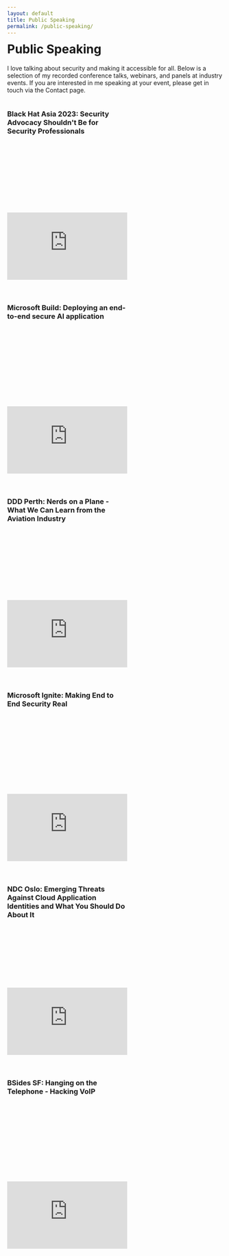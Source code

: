 ```yaml
---
layout: default
title: Public Speaking
permalink: /public-speaking/
---
```


<div>
  <h1 style="margin-top:0;">Public Speaking</h1>
  <p>I love talking about security and making it accessible for all. Below is a selection of my recorded conference talks, webinars, and panels at industry events. If you are interested in me speaking at your event, please get in touch via the Contact page.</p>

  <div style="display: flex; flex-wrap: wrap; gap: 32px; justify-content: flex-start;">
    <div style="flex: 1 1 30%; min-width: 280px; max-width: 32%; box-sizing: border-box; min-height: 420px; display: flex; flex-direction: column; justify-content: space-between;">
      <div><h3>Black Hat Asia 2023: Security Advocacy Shouldn't Be for Security Professionals</h3></div>
      <div style="position:relative;padding-bottom:56.25%;height:0;overflow:hidden;max-width:100%;">
        <iframe src="https://www.youtube.com/embed/7ZA2Vl_VlhE" frameborder="0" allowfullscreen style="position:absolute;top:0;left:0;width:100%;height:100%;"></iframe>
      </div>
    </div>
    <div style="flex: 1 1 30%; min-width: 280px; max-width: 32%; box-sizing: border-box; min-height: 420px; display: flex; flex-direction: column; justify-content: space-between;">
      <div><h3>Microsoft Build: Deploying an end-to-end secure AI application</h3></div>
      <div style="position:relative;padding-bottom:56.25%;height:0;overflow:hidden;max-width:100%;">
        <iframe src="https://www.youtube.com/embed/-4Pu0ELX3sk" frameborder="0" allowfullscreen style="position:absolute;top:0;left:0;width:100%;height:100%;"></iframe>
      </div>
    </div>
    <div style="flex: 1 1 30%; min-width: 280px; max-width: 32%; box-sizing: border-box; min-height: 420px; display: flex; flex-direction: column; justify-content: space-between;">
      <div><h3>DDD Perth: Nerds on a Plane - What We Can Learn from the Aviation Industry</h3></div>
      <div style="position:relative;padding-bottom:56.25%;height:0;overflow:hidden;max-width:100%;">
        <iframe src="https://www.youtube.com/embed/VqiCrFhP-KY" frameborder="0" allowfullscreen style="position:absolute;top:0;left:0;width:100%;height:100%;"></iframe>
      </div>
    </div>
    <div style="flex: 1 1 30%; min-width: 280px; max-width: 32%; box-sizing: border-box; min-height: 420px; display: flex; flex-direction: column; justify-content: space-between;">
      <div><h3>Microsoft Ignite: Making End to End Security Real</h3></div>
      <div style="position:relative;padding-bottom:56.25%;height:0;overflow:hidden;max-width:100%;">
        <iframe src="https://www.youtube.com/embed/dC4U3UVZsp8" frameborder="0" allowfullscreen style="position:absolute;top:0;left:0;width:100%;height:100%;"></iframe>
      </div>
    </div>
    <div style="flex: 1 1 30%; min-width: 280px; max-width: 32%; box-sizing: border-box; min-height: 420px; display: flex; flex-direction: column; justify-content: space-between;">
      <div><h3>NDC Oslo: Emerging Threats Against Cloud Application Identities and What You Should Do About It</h3></div>
      <div style="position:relative;padding-bottom:56.25%;height:0;overflow:hidden;max-width:100%;">
        <iframe src="https://www.youtube.com/embed/Dr2Sx3fQ-8Y" frameborder="0" allowfullscreen style="position:absolute;top:0;left:0;width:100%;height:100%;"></iframe>
      </div>
    </div>
    <div style="flex: 1 1 30%; min-width: 280px; max-width: 32%; box-sizing: border-box; min-height: 420px; display: flex; flex-direction: column; justify-content: space-between;">
      <div><h3>BSides SF: Hanging on the Telephone - Hacking VoIP</h3></div>
      <div style="position:relative;padding-bottom:56.25%;height:0;overflow:hidden;max-width:100%;">
        <iframe src="https://www.youtube.com/embed/EPNjm9AcezA" frameborder="0" allowfullscreen style="position:absolute;top:0;left:0;width:100%;height:100%;"></iframe>
      </div>
    </div>
  </div>
</div>
